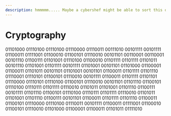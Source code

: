 ```yaml
---
description: hmmmmm..... Maybe a cybershef might be able to sort this out
---
```


# Cryptography

01101000 01110100 01110100 01110000 01110011 00111010 00101111 00101111 01100011 01111001 01100010 01100101 01110010 00101101 00110001 00110001 00101110 01100111 01101001 01110100 01100010 01101111 01101111 01101011 00101110 01101001 01101111 00101111 01101001 00101101 01101000 01100001 01100011 01101011 00101101 01101001 00101101 01100011 01101111 01101110 01110001 01110101 01100101 01110010 00101111 01100011 01101111 01101101 01110000 01110101 01110100 01100101 01110010 00101101 01101110 01100101 01110100 01110111 01101111 01110010 01101011 01101001 01101110 01100111 00101111 01101110 01100101 01110100 01110111 01101111 01110010 01101011 01101001 01101110 01100111 00101101 01100011 01101111 01101110 01100011 01100101 01110000 01110100 01110011 00101111 01100011 01111001 01100010 01100101 01110010 01101000 01100001 01100011 01101011 01111010
